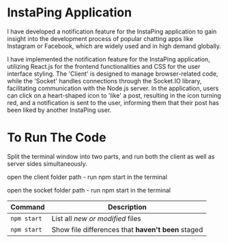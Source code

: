 # InstaPing Application

I have developed a notification feature for the InstaPing application to gain insight into the development process of popular chatting apps like Instagram or Facebook, which are widely used and in high demand globally.

I have implemented the notification feature for the InstaPing application, utilizing React.js for the frontend functionalities and CSS for the user interface styling. The 'Client' is designed to manage browser-related code, while the 'Socket' handles connections through the Socket.IO library, facilitating communication with the Node.js server. In the application, users can click on a heart-shaped icon to 'like' a post, resulting in the icon turning red, and a notification is sent to the user, informing them that their post has been liked by another InstaPing user.

# To Run The Code

Split the terminal window into two parts, and run both the client as well as server sides simultaneously.

open the client folder path - run npm start in the terminal

open the socket folder path - run npm start in the terminal

| Command | Description |
| --- | --- |
| `npm start` | List all *new or modified* files |
| `npm start` | Show file differences that **haven't been** staged |

